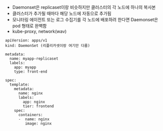 - Daemonset은 replicaset이랑 비슷하지만 클러스터의 각 노드에 하나의 복사본
- 클러스터가 추가될 때마다 해당 노드에 자동으로 추가됨
- 모니터링 에이전트 또는 로그 수집기를 각 노드에 배포하려 한다면 Daemonset은 pod 형태로 완벽함
- kube-proxy, network(wav)
```
apiVersion: apps/v1   
kind: DaemonSet (리플리카셋이랑 여기만 다름)

metadata:
  name: myapp-replicaset
  labels:
    app: myapp
    type: front-end

spec:
  template:
    metadata:
      name: nginx
      labels:
        app: nginx
        tier: frontend
    spec:
      containers:
      -  name: nginx
         image: nginx

```